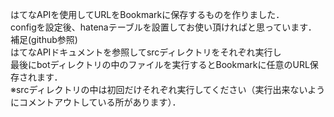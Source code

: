 はてなAPIを使用してURLをBookmarkに保存するものを作りました．<br>
configを設定後、hatenaテーブルを設置してお使い頂ければと思っています．<br>
補足(github参照)<br>
はてなAPIドキュメントを参照してsrcディレクトリをそれぞれ実行し<br>
最後にbotディレクトリの中のファイルを実行するとBookmarkに任意のURL保存されます．<br>
※srcディレクトリの中は初回だけそれぞれ実行してください（実行出来ないようにコメントアウトしている所があります）．<br>
 
